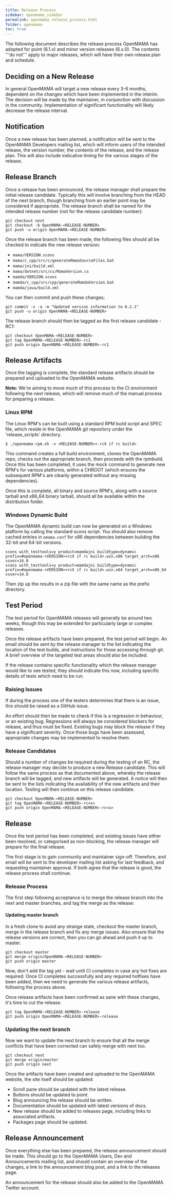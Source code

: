 ```yaml
---
title: Release Process
sidebar: openmama_sidebar
permalink: openmama_release_process.html
folder: openmama
toc: true
---
```

The following document describes the release process OpenMAMA has adopted for point (6.1.x) and minor version releases (6.x.0). The contents '''do not''' apply to major releases, which will have their own release plan and schedule. 

## Deciding on a New Release

In general OpenMAMA will target a new release every 3-6 months, dependent on the changes which have been implemented in the interim. The decision will be made by the maintainer, in conjunction with discussion in the community. Implementation of significant functionality will likely decrease the release interval.

## Notification

Once a new release has been planned, a notification will be sent to the OpenMAMA Developers mailing list, which will inform users of the intended release, the version number, the contents of the release, and the release plan. This will also include indicative timing for the various stages of the release.

## Release Branch

Once a release has been announced, the release manager shall prepare the initial release candidate. Typically this will involve branching from the HEAD of the next branch, though branching from an earlier point may be considered if appropriate. The release branch shall be named for the intended release number (not for the release candidate number):

    git checkout next
    git checkout -b OpenMAMA-<RELEASE-NUMBER>
    git push -u origin OpenMAMA-<RELEASE-NUMBER>

Once the release branch has been made, the following files should all be checked to indicate the new release version:

* `mama/VERSION.scons`
* `mama/c_cpp/src/c/generateMamaSourceFiles.bat`
* `mama/jni/build.xml`
* `mama/dotnet/src/cs/MamaVersion.cs`
* `mamda/VERSION.scons`
* `mamda/c_cpp/src/cpp/generateMamdaVersion.bat`
* `mamda/java/build.xml`

You can then commit and push these changes;

    git commit -s -a -m "Updated version information to 6.2.1"
    git push -u origin OpenMAMA-<RELEASE-NUMBER>

The release branch should then be tagged as the first release candidate - RC1:

    git checkout OpenMAMA-<RELEASE-NUMBER>
    git tag OpenMAMA-<RELEASE-NUMBER>-rc1
    git push origin OpenMAMA-<RELEASE-NUMBER>-rc1

## Release Artifacts

Once the tagging is complete, the standard release artifacts should be prepared and uploaded to the OpenMAMA website.

**Note:** We're aiming to move much of this process to the CI environment following the next release, which will remove much of the manual process for preparing a release.

### Linux RPM

The Linux RPM's can be built using a standard RPM build script and SPEC file, which reside in the OpenMAMA git repository under the 'release_scripts' directory.

```
$ ./openmama-rpm.sh -v <RELEASE-NUMBER><-rcX if rc build>
```

This command creates a full build environment, clones the OpenMAMA repo, checks out the appropriate branch, then proceeds with the rpmbuild. Once this has been completed, it uses the mock command to generate new RPM's for various platforms, within a CHROOT (which ensures the subsequent RPM's are cleanly generated without any missing dependencies).

Once this is complete, all binary and source RPM's, along with a source tarball and x86_64 binary tarball, should all be available within the distribution folder.

### Windows Dynamic Build

The OpenMAMA dynamic build can now be generated on a Windows platform by calling the standard scons script. You should also remove cached entries in `omama.conf` for x86 dependencies between building the 32-bit and 64-bit versions.

```
scons with_testtools=y product=mamdajni buildtype=dynamic prefix=#openmama-<VERSION><rcX if rc build>.win.x86 target_arch=x86 vsver=14.0
scons with_testtools=y product=mamdajni buildtype=dynamic prefix=#openmama-<VERSION><rcX if rc build>.win.x64 target_arch=x86_64 vsver=14.0
```

Then zip up the results in a zip file with the same name as the prefix directory.

## Test Period

The test period for OpenMAMA releases will generally be around two weeks, though this may be extended for particularly large or complex releases. 

Once the release artifacts have been prepared, the test period will begin. An email should be sent by the release manager to the list indicating the location of the test builds, and instructions for those accessing through git. A brief overview of the targeted test areas should also be included.

If the release contains specific functionality which the release manager would like to see tested, they should indicate this now, including specific details of tests which need to be run. 

### Raising Issues 

If during the process one of the testers determines that there is an issue, this should be raised as a GitHub issue.  

An effort should then be made to check if this is a regression in behaviour, or an existing bug. Regressions will always be considered blockers for release, and thus must be fixed. Existing bugs may block the release if they have a significant severity. Once those bugs have been assessed, appropriate changes may be implemented to resolve them.

### Release Candidates 

Should a number of changes be required during the testing of an RC, the release manager may decide to produce a new Release candidate. This will follow the same process as that documented above, whereby the release branch will be tagged, and new artifacts will be generated. A notice will then be sent to the lists indicating the availability of the new artifacts and their location. Testing will then continue on this release candidate.

```
git checkout OpenMAMA-<RELEASE-NUMBER>
git tag OpenMAMA-<RELEASE-NUMBER>-rc<x>
git push origin OpenMAMA-<RELEASE-NUMBER>-rc<x>
```

## Release

Once the test period has been completed, and existing issues have either been resolved, or categorised as non-blocking, the release manager will prepare for the final release. 

The first stage is to gain community and maintainer sign-off. Therefore, and email will be sent to the developer mailing list asking for last feedback, and requesting maintainer approval. If both agree that the release is good, the release process shall continue.

### Release Process 
The first step following acceptance is to merge the release branch into the next and master branches, and tag the merge as the release:

#### Updating master branch

In a fresh clone to avoid any strange state, checkout the master branch, merge in the release branch and fix any merge issues. Also ensure that the release versions are correct, then you can go ahead and push it up to master.

```
git checkout master
git merge origin/OpenMAMA-<RELEASE-NUMBER>
git push origin master
```
Now, don't add the tag yet - wait until CI completes in case any hot fixes are required. Once CI completes successfully and any required hotfixes have been added, then we need to generate the various release artifacts, following the process above.

Once release artifacts have been confirmed as sane with these changes, it's time to cut the release.

```
git tag OpenMAMA-<RELEASE-NUMBER>-release
git push origin OpenMAMA-<RELEASE-NUMBER>-release
```

### Updating the next branch

Now we want to update the next branch to ensure that all the merge conflicts that have been corrected can safely merge with next too.

```
git checkout next
git merge origin/master
git push origin next
```

Once the artifacts have been created and uploaded to the OpenMAMA website, the site itself should be updated:

* Scroll pane should be updated with the latest release.
* Buttons should be updated to point.
* Blog announcing the release should be written.
* Documentation should be updated with latest versions of docs.
* New release should be added to releases page, including links to associated artifacts. 
* Packages page should be updated.

## Release Announcement 

Once everything else has been prepared, the release announcement should be made. This should go to the OpenMAMA Users, Dev and Announcements mailing list, and should contain an overview of the changes, a link to the announcement blog post, and a link to the releases page.

An announcement for the release should also be added to the OpenMAMA Twitter account.
